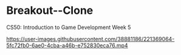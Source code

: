 # Breakout--Clone
CS50: Introduction to Game Development Week 5


https://user-images.githubusercontent.com/38881186/221369064-5fc72fb0-6ae0-4cba-a46b-e752830eca76.mp4

